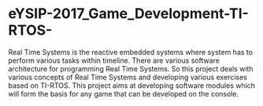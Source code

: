# eYSIP-2017_Game_Development-TI-RTOS-
Real Time Systems is the reactive embedded systems where system has to perform various tasks within timeline. There are various software architecture for programming Real Time Systems. So this project deals with various concepts of Real Time Systems and developing various exercises based on TI-RTOS.  This project aims at developing software modules which will form the basis for any game that can be developed on the console. 
